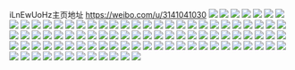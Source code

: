 iLnEwUoHz主页地址 https://weibo.com/u/3141041030 
![](https://wx4.sinaimg.cn/mw2000/bb387b86gy1h892fu95rtj22c03407wk.jpg) 
![](https://wx4.sinaimg.cn/mw2000/bb387b86gy1h892g14en2j23402c0kjo.jpg) 
![](https://wx4.sinaimg.cn/mw2000/bb387b86gy1h892g57ifbj22c0340kjp.jpg) 
![](https://wx4.sinaimg.cn/mw2000/bb387b86gy1h892fjumcvj22c0340u11.jpg) 
![](https://wx4.sinaimg.cn/mw2000/bb387b86gy1h892fylsrbj22c0340e85.jpg) 
![](https://wx4.sinaimg.cn/mw2000/bb387b86gy1h892fpittnj22c03401l2.jpg) 
![](https://wx4.sinaimg.cn/mw2000/bb387b86gy1h869f9biooj223436cqv5.jpg) 
![](https://wx4.sinaimg.cn/mw2000/bb387b86gy1h7xkydzlcxj22801o07wi.jpg) 
![](https://wx4.sinaimg.cn/mw2000/bb387b86gy1h7xkyfhp0bj21o0280e6x.jpg) 
![](https://wx4.sinaimg.cn/mw2000/bb387b86gy1h7xkynkg0cj21o02yox6p.jpg) 
![](https://wx4.sinaimg.cn/mw2000/bb387b86gy1h7xkysmwvrj215g1j9nkl.jpg) 
![](https://wx4.sinaimg.cn/mw2000/bb387b86gy1h7xkz0b2aoj22c0340qv8.jpg) 
![](https://wx4.sinaimg.cn/mw2000/bb387b86gy1h7xkze373tj21kn23iu0x.jpg) 
![](https://wx4.sinaimg.cn/mw2000/bb387b86gy1h7xkzh3h88j21os23z1ky.jpg) 
![](https://wx4.sinaimg.cn/mw2000/bb387b86gy1h7xkzl61vmj22c0340kjm.jpg) 
![](https://wx4.sinaimg.cn/mw2000/bb387b86gy1h7xkzo0rzyj21o0280qv5.jpg) 
![](https://wx4.sinaimg.cn/mw2000/bb387b86gy1h7xkzu4yhcj236c248u0x.jpg) 
![](https://wx4.sinaimg.cn/mw2000/bb387b86gy1h7r4ud7bgaj21d82yib29.jpg) 
![](https://wx4.sinaimg.cn/mw2000/bb387b86gy1h79ua0htbtj211x1kwkbv.jpg) 
![](https://wx4.sinaimg.cn/mw2000/bb387b86gy1h79u9vq6vkj20u01907es.jpg) 
![](https://wx4.sinaimg.cn/mw2000/bb387b86gy1h79u9wzbp4j21cs0u0wqv.jpg) 
![](https://wx4.sinaimg.cn/mw2000/bb387b86gy1h79ua5i0acj21kw11x1kx.jpg) 
![](https://wx4.sinaimg.cn/mw2000/bb387b86gy1h79ua7pd62j21kw0w0am4.jpg) 
![](https://wx4.sinaimg.cn/mw2000/bb387b86gy1h79u9t83m0j211x1kwtvu.jpg) 
![](https://wx4.sinaimg.cn/mw2000/bb387b86gy1h79uabm72xj211x1kwh5a.jpg) 
![](https://wx4.sinaimg.cn/mw2000/bb387b86gy1h79uaf8ni5j211x1kw4j5.jpg) 
![](https://wx4.sinaimg.cn/mw2000/bb387b86gy1h79uaingb9j21kw11xtzt.jpg) 
![](https://wx4.sinaimg.cn/mw2000/bb387b86ly1h5k7nq234fj20xc2s04qp.jpg) 
![](https://wx4.sinaimg.cn/mw2000/bb387b86gy1h5b25hbkkgj22801o0kjl.jpg) 
![](https://wx4.sinaimg.cn/mw2000/003qzug6gy1gtrxf3p145j61h11tm7wh02.jpg) 
![](https://wx4.sinaimg.cn/mw2000/003qzug6gy1gtnbnbxhsrj61ma25shdt02.jpg) 
![](https://wx4.sinaimg.cn/mw2000/003qzug6gy1gtrxf2d6ioj61o02801ky02.jpg) 
![](https://wx4.sinaimg.cn/mw2000/003qzug6gy1gtrxf0c7l4j61o0286b2a02.jpg) 
![](https://wx4.sinaimg.cn/mw2000/003qzug6gy1gtnbn7yh6sj625s1maqv502.jpg) 
![](https://wx4.sinaimg.cn/mw2000/003qzug6gy1gtnbnjto6oj60le0ldju802.jpg) 
![](https://wx4.sinaimg.cn/mw2000/bb387b86gy1gsq4krblspj21mc25s7wh.jpg) 
![](https://wx4.sinaimg.cn/mw2000/bb387b86gy1gsq4kt8fdij21mc25sb29.jpg) 
![](https://wx4.sinaimg.cn/mw2000/bb387b86gy1gsq4kunzszj21mc25sb29.jpg) 
![](https://wx4.sinaimg.cn/mw2000/bb387b86gy1gsq4kvlhbyj21mc25squj.jpg) 
![](https://wx4.sinaimg.cn/mw2000/bb387b86gy1gsq4kxtbeij21li25skjl.jpg) 
![](https://wx4.sinaimg.cn/mw2000/bb387b86gy1gsq4l26k4jj21la25shdt.jpg) 
![](https://wx4.sinaimg.cn/mw2000/bb387b86gy1gsq4l4qcotj21kq25snpd.jpg) 
![](https://wx4.sinaimg.cn/mw2000/bb387b86gy1gsq4le7i15j225s1makjl.jpg) 
![](https://wx4.sinaimg.cn/mw2000/bb387b86gy1gsq4labhi5j21ls25sqt9.jpg) 
![](https://wx4.sinaimg.cn/mw2000/bb387b86gy1gsq4lbc97zj21mc25se81.jpg) 
![](https://wx4.sinaimg.cn/mw2000/bb387b86gy1gsq4kog9erj21mc25s1kx.jpg) 
![](https://wx4.sinaimg.cn/mw2000/bb387b86gy1gsq4kpn0q8j21mc25skh0.jpg) 
![](https://wx4.sinaimg.cn/mw2000/bb387b86gy1gsq4l828xqj21mc25s1kx.jpg) 
![](https://wx4.sinaimg.cn/mw2000/bb387b86gy1gsq4l9bwfvj21mc25snot.jpg) 
![](https://wx4.sinaimg.cn/mw2000/bb387b86gy1gsq4lc9da5j21o021mnmm.jpg) 
![](https://wx4.sinaimg.cn/mw2000/bb387b86gy1gs64ukfd58j22c03407wj.jpg) 
![](https://wx4.sinaimg.cn/mw2000/bb387b86gy1gs64utab7mj22c0340kjn.jpg) 
![](https://wx4.sinaimg.cn/mw2000/003qzug6gy1gs64ucxrs3j62c0340hdv02.jpg) 
![](https://wx4.sinaimg.cn/mw2000/bb387b86gy1gs64v1a16vj22c0340hdv.jpg) 
![](https://wx4.sinaimg.cn/mw2000/bb387b86gy1gs2y8dkhy8j20u0140qv5.jpg) 
![](https://wx4.sinaimg.cn/mw2000/bb387b86gy1gs2y8fsa6tj20u0140qv5.jpg) 
![](https://wx4.sinaimg.cn/mw2000/bb387b86gy1gs2y8hyld0j20u0140u0x.jpg) 
![](https://wx4.sinaimg.cn/mw2000/bb387b86gy1gs2y8k5qk1j20u0140qv5.jpg) 
![](https://wx4.sinaimg.cn/mw2000/bb387b86gy1gs2y8ls0ubj20jm18i1kx.jpg) 
![](https://wx4.sinaimg.cn/mw2000/bb387b86gy1gs2y8bfx9ej20u0140npd.jpg) 
![](https://wx4.sinaimg.cn/mw2000/bb387b86gy1gs2y8myaiwj20mi0u0h7z.jpg) 
![](https://wx4.sinaimg.cn/mw2000/bb387b86gy1gs2y8obc0sj210e0u04qp.jpg) 
![](https://wx4.sinaimg.cn/mw2000/bb387b86gy1gs2y8p6s38j20u0140tqk.jpg) 
![](https://wx4.sinaimg.cn/mw2000/bb387b86gy1grisqtmussj22bv2bvkjn.jpg) 
![](https://wx4.sinaimg.cn/mw2000/bb387b86gy1grisqvbei9j21400u0nk7.jpg) 
![](https://wx4.sinaimg.cn/mw2000/003qzug6gy1gr78wekx59j60mz0qwwm102.jpg) 
![](https://wx4.sinaimg.cn/mw2000/bb387b86gy1gr78w8wwo9j20mz19aqfg.jpg) 
![](https://wx4.sinaimg.cn/mw2000/bb387b86gy1gql3zz1stkj20mz0gp7ar.jpg) 
![](https://wx4.sinaimg.cn/mw2000/bb387b86gy1gql3zyemdlj23402c0kjm.jpg) 
![](https://wx4.sinaimg.cn/mw2000/bb387b86gy1gql40068e9j23402c04qq.jpg) 
![](https://wx4.sinaimg.cn/mw2000/bb387b86gy1glz1ovwx5kj22801o07wi.jpg) 
![](https://wx4.sinaimg.cn/mw2000/bb387b86gy1glz1os7qrjj22c03404qr.jpg) 
![](https://wx4.sinaimg.cn/mw2000/bb387b86gy1glz1on3cusj22801o0e82.jpg) 
![](https://wx4.sinaimg.cn/mw2000/bb387b86ly1glalg7e036j22c0342b2b.jpg) 
![](https://wx4.sinaimg.cn/mw2000/bb387b86ly1glalgas2xhj22c0340qv7.jpg) 
![](https://wx4.sinaimg.cn/mw2000/bb387b86ly1glalgbyc9oj21gx1gxnms.jpg) 
![](https://wx4.sinaimg.cn/mw2000/bb387b86ly1glalhk1tzkj21o02801ky.jpg) 
![](https://wx4.sinaimg.cn/mw2000/bb387b86gy1gsrzwc9t0tj21o0280u0y.jpg) 
![](https://wx4.sinaimg.cn/mw2000/bb387b86ly1glalgewj7bj21o01yfhdu.jpg) 
![](https://wx4.sinaimg.cn/mw2000/bb387b86ly1glalgikkqej21o0280b2b.jpg) 
![](https://wx4.sinaimg.cn/mw2000/bb387b86ly1glalgm7o7qj21o0280e83.jpg) 
![](https://wx4.sinaimg.cn/mw2000/bb387b86ly1glalgq59yoj21o0280b2b.jpg) 
![](https://wx4.sinaimg.cn/mw2000/bb387b86gy1g8n25nph0wj22t87iox6u.jpg) 
![](https://wx4.sinaimg.cn/mw2000/bb387b86gy1g8n25jpixlj23402c0npe.jpg) 
![](https://wx4.sinaimg.cn/mw2000/bb387b86gy1g8n254z24jj20u0140wj7.jpg) 
![](https://wx4.sinaimg.cn/mw2000/bb387b86gy1g8n25bo00ij22c02c04qq.jpg) 
![](https://wx4.sinaimg.cn/mw2000/bb387b86gy1g8n253zkv8j22352351ky.jpg) 
![](https://wx4.sinaimg.cn/mw2000/bb387b86gy1g8n25r2fyhj22ss6s0e86.jpg) 
![](https://wx4.sinaimg.cn/mw2000/bb387b86gy1g8n25tg495j22bl340qv7.jpg) 
![](https://wx4.sinaimg.cn/mw2000/bb387b86gy1g8n25f4s0yj230o29ikjm.jpg) 
![](https://wx4.sinaimg.cn/mw2000/bb387b86gy1g8n25hiidoj22c02c04qq.jpg) 
![](https://wx4.sinaimg.cn/mw2000/bb387b86gy1g8n25vlr3nj22c0340b2c.jpg) 
![](https://wx4.sinaimg.cn/mw2000/bb387b86gy1g8n2575qjdj20u0140dur.jpg) 
![](https://wx4.sinaimg.cn/mw2000/bb387b86gy1g5xf2d8o2yj20u013xald.jpg) 
